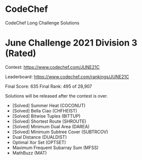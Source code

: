 # CodeChef
CodeChef Long Challenge Solutions

# June Challenge 2021 Division 3 (Rated)
Contest: https://www.codechef.com/JUNE21C

Leaderboard: https://www.codechef.com/rankings/JUNE21C 

Final Score: 635
Final Rank: 495 of 28,907

Solutions will be released after the contest is over.
- [Solved] Summer Heat (COCONUT)
- [Solved] Bella Ciao (CHFHEIST)
- [Solved] Bitwise Tuples (BITTUP)
- [Solved] Shortest Route (SHROUTE) 
- [Solved] Minimum Dual Area (DAREA) 
- [Solved] Minimum Subtree Cover (SUBTRCOV)
- Dual Distance (DUALDIST)
- Optimal Xor Set (OPTSET)
- Maximum Frequent Subarray Sum (MFSS)
- MathBuzz (MAT)
